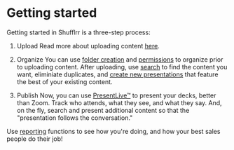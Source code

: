 # Getting started

Getting started in Shufflrr is a three-step process: 
1. Upload
Read more about uploading content [here](presentations-uploading.md).

2. Organize
You can use [folder creation](presentations-folders.md) and [permissions](presentations-permissions.md) to organize prior to uploading content. After uploading, use [search](shufflrr-search.md) to find the content you want, eliminiate duplicates, and [create new presentations](presentations-building.md) that feature the best of your existing content. 

3. Publish
Now, you can use [PresentLive™](presentations-present-live.md) to present your decks, better than Zoom. Track who attends, what they see, and what they say. And, on the fly, search and present additional content so that the "presentation follows the conversation."

Use [reporting](reports.md) functions to see how you're doing, and how your best sales people do their job! 

